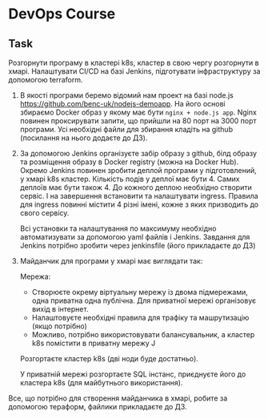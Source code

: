 # DevOps Course

## Task

Розгорнути програму в кластері k8s, кластер в свою чергу розгорнути в хмарі. Налаштувати CI/CD на базі Jenkins, підготувати інфраструктуру за допомогою terraform.


1) В якості програми беремо відомий нам проект на базі node.js https://github.com/benc-uk/nodejs-demoapp. На його основі збираємо Docker образ у якому має бути `nginx + node.js app`. Nginx повинен проксирувати запити, що прийшли на 80 порт на 3000 порт програми. Усі необхідні файли для збирання кладіть на github (посилання на нього додаєте до ДЗ).

2) За допомогою Jenkins організуєте забір образу з github, білд образу та розміщення образу в Docker registry (можна на Docker Hub).
    Окремо Jenkins повинен зробити деплой програми у підготовлений, у хмарі k8s кластер.
    Кількість подів у деплої має бути 4.
    Самих деплоїв має бути також 4.
    До кожного деплою необхідно створити сервіс.
    І на завершення встановити та налаштувати ingress. Правила для ingress повинні містити 4 різні імені, кожне з яких призводить до свого сервісу.

    Всі установки та налаштування по максимуму необхідно автоматизувати за допомогою yaml файлів і Jenkins.
    Завдання для Jenkins потрібно зробити через jenkinsfile (його прикладаєте до ДЗ)

3) Майданчик для програми у хмарі має виглядати так:

    Мережа:
    - Створюєте окрему віртуальну мережу із двома підмережами, одна приватна одна публічна. Для приватної мережі організовує вихід в інтернет.
    - Налаштовуєте необхідні правила для трафіку та машрутизацію (якщо потрібно)
    - Можливо, потрібно використовувати балансувальник, а кластер k8s помістити в приватну мережу J

    Розгортаєте кластер k8s (дві ноди буде достатньо).

    У приватній мережі розгортаєте SQL інстанс, приєднуєте його до кластера k8s (для майбутнього використання).

Все, що потрібно для створення майданчика в хмарі, робите за допомогою тераформ, файлики прикладаєте до ДЗ.
